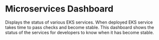 # Microservices Dashboard

Displays the status of various EKS services. 
When deployed EKS service takes time to pass checks and become stable. This dashboard shows the status of the services for developers to know when it has become stable.
